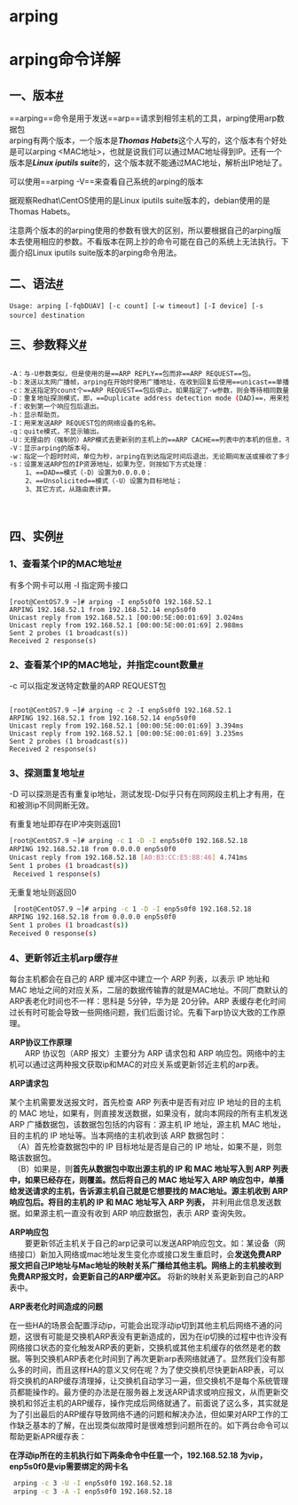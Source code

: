 # arping

# arping命令详解

## 一、版本[#](https://www.cnblogs.com/xzongblogs/p/14391379.html#一版本)

==arping==命令是用于发送==arp==请求到相邻主机的工具，arping使用arp数据包  
arping有两个版本，一个版本是***Thomas Habets***这个人写的，这个版本有个好处是可以arping \<MAC地址\>，也就是说我们可以通过MAC地址得到IP。还有一个版本是***Linux iputils suite***的，这个版本就不能通过MAC地址，解析出IP地址了。

可以使用==arping -V==来查看自己系统的arping的版本

据观察Redhat\\CentOS使用的是Linux iputils suite版本的，debian使用的是Thomas Habets。

注意两个版本的的arping使用的参数有很大的区别，所以要根据自己的arping版本去使用相应的参数。不看版本在网上抄的命令可能在自己的系统上无法执行。下面介绍Linux iputils suite版本的arping命令用法。

## 二、语法[#](https://www.cnblogs.com/xzongblogs/p/14391379.html#二语法)

​`Usage: arping [-fqbDUAV] [-c count] [-w timeout] [-I device] [-s source] destination`​

## 三、参数释义[#](https://www.cnblogs.com/xzongblogs/p/14391379.html#三参数释义)

```bash

-A：与-U参数类似，但是使用的是==ARP REPLY==包而非==ARP REQUEST==包。
-b：发送以太网广播帧，arping在开始时使用广播地址，在收到回复后使用==unicast==单播地址。
-c：发送指定的count个==ARP REQUEST==包后停止。如果指定了-w参数，则会等待相同数量的==ARP REPLY==包，直到超时为止。
-D：重复地址探测模式，即，==Duplicate address detection mode (DAD)==，用来检测有没有IP地址冲突，如果没有IP冲突则返回0。
-f：收到第一个响应包后退出。
-h：显示帮助页。
-I：用来发送ARP REQUEST包的网络设备的名称。
-q：quite模式，不显示输出。
-U：无理由的（强制的）ARP模式去更新别的主机上的==ARP CACHE==列表中的本机的信息，不需要响应。
-V：显示arping的版本号。
-w：指定一个超时时间，单位为秒，arping在到达指定时间后退出，无论期间发送或接收了多少包。在这种情况下，arping在发送完指定的count（-c）个包后并不会停止，而是等待到超时或发送的count个包都进行了回应后才会退出。
-s：设置发送ARP包的IP资源地址，如果为空，则按如下方式处理：
    1、==DAD==模式（-D）设置为0.0.0.0；
    2、==Unsolicited==模式（-U）设置为目标地址；
    3、其它方式，从路由表计算。
```

‍

## 四、实例[#](https://www.cnblogs.com/xzongblogs/p/14391379.html#四实例)

### 1、查看某个IP的MAC地址[#](https://www.cnblogs.com/xzongblogs/p/14391379.html#1查看某个ip的mac地址)

有多个网卡可以用 -I 指定网卡接口

```basic
[root@CentOS7.9 ~]# arping -I enp5s0f0 192.168.52.1
ARPING 192.168.52.1 from 192.168.52.14 enp5s0f0
Unicast reply from 192.168.52.1 [00:00:5E:00:01:69] 3.024ms
Unicast reply from 192.168.52.1 [00:00:5E:00:01:69] 2.988ms
Sent 2 probes (1 broadcast(s))
Received 2 response(s)

```

### 2、查看某个IP的MAC地址，并指定count数量[#](https://www.cnblogs.com/xzongblogs/p/14391379.html#2查看某个ip的mac地址并指定count数量)

-c 可以指定发送特定数量的ARP REQUEST包

```basic

[root@CentOS7.9 ~]# arping -c 2 -I enp5s0f0 192.168.52.1
ARPING 192.168.52.1 from 192.168.52.14 enp5s0f0
Unicast reply from 192.168.52.1 [00:00:5E:00:01:69] 3.394ms
Unicast reply from 192.168.52.1 [00:00:5E:00:01:69] 3.235ms
Sent 2 probes (1 broadcast(s))
Received 2 response(s)

```

### 3、探测重复地址[#](https://www.cnblogs.com/xzongblogs/p/14391379.html#3探测重复地址)

-D 可以探测是否有重复ip地址，测试发现-D似乎只有在同网段主机上才有用，在和被测ip不同网断无效。

有重复地址即存在IP冲突则返回1

```bash
[root@CentOS7.9 ~]# arping -c 1 -D -I enp5s0f0 192.168.52.18
ARPING 192.168.52.18 from 0.0.0.0 enp5s0f0
Unicast reply from 192.168.52.18 [A0:B3:CC:E5:8B:46] 4.741ms
Sent 1 probes (1 broadcast(s))
 Received 1 response(s)
```

无重复地址则返回0

```bash
 [root@CentOS7.9 ~]# arping -c 1 -D -I enp5s0f0 192.168.52.18
ARPING 192.168.52.18 from 0.0.0.0 enp5s0f0
Sent 1 probes (1 broadcast(s))
Received 0 response(s)
```

### 4、更新邻近主机arp缓存[#](https://www.cnblogs.com/xzongblogs/p/14391379.html#4更新邻近主机arp缓存)

每台主机都会在自己的 ARP 缓冲区中建立一个 ARP 列表，以表示 IP 地址和 MAC  地址之间的对应关系，二层的数据传输靠的就是MAC地址。不同厂商默认的ARP表老化时间也不一样：思科是 5分钟，华为是 20分钟。ARP  表缓存老化时间过长有时可能会导致一些网络问题，我们后面讨论。先看下arp协议大致的工作原理。

**ARP协议工作原理**  
　　ARP 协议包（ARP 报文）主要分为 ARP 请求包和 ARP 响应包。网络中的主机可以通过这两种报文获取ip和MAC的对应关系或更新邻近主机的arp表。

**ARP请求包**

某个主机需要发送报文时，首先检查 ARP 列表中是否有对应 IP 地址的目的主机的 MAC  地址，如果有，则直接发送数据，如果没有，就向本网段的所有主机发送 ARP 广播数据包，该数据包包括的内容有：源主机 IP 地址，源主机 MAC  地址，目的主机的 IP 地址等。当本网络的主机收到该 ARP 数据包时：  
　（A）首先检查数据包中的 IP 目标地址是否是自己的 IP 地址，如果不是，则忽略该数据包。  
　（B）如果是，则**首先从数据包中取出源主机的 IP 和 MAC 地址写入到 ARP 列表中，如果已经存在，则覆盖。然后将自己的  MAC 地址写入 ARP 响应包中，单播给发送请求的主机，告诉源主机自己就是它想要找的 MAC地址。源主机收到 ARP 响应包后。将目的主机的  IP 和 MAC 地址写入 ARP 列表，** 并利用此信息发送数据。如果源主机一直没有收到 ARP 响应数据包，表示 ARP 查询失败。

**ARP响应包**  
　　要更新邻近主机关于自己的arp记录可以发送ARP响应包文。如：某设备（网络接口）新加入网络或mac地址发生变化亦或接口发生重启时，会**发送免费ARP报文把自己IP地址与Mac地址的映射关系广播给其他主机。网络上的主机接收到免费ARP报文时，会更新自己的ARP缓冲区。** 将新的映射关系更新到自己的ARP表中。

**ARP表老化时间造成的问题**

在一些HA的场景会配置浮动ip，可能会出现浮动ip切到其他主机后网络不通的问题，这很有可能是交换机ARP表没有更新造成的，因为在ip切换的过程中也许没有网络接口状态的变化触发ARP表的更新，交换机或其他主机缓存的依然是老的数据。等到交换机ARP表老化时间到了再次更新arp表网络就通了。显然我们没有那么多的时间，而且这样HA的意义又何在呢？为了使交换机尽快更新ARP表，可以将交换机的ARP缓存清理掉，让交换机自动学习一遍，但交换机不是每个系统管理员都能操作的。最方便的办法是在服务器上发送ARP请求或响应报文，从而更新交换机和邻近主机的ARP缓存，操作完成后网络就通了。前面说了这么多，其实就是为了引出最后的ARP缓存导致网络不通的问题和解决办法，但如果对ARP工作的工作缺乏基本的了解，在出现类似故障时是很难想到问题所在的。如下两台命令可以帮助更新APR缓存表：

**在浮动ip所在的主机执行如下两条命令中任意一个，192.168.52.18 为vip，enp5s0f0是vip需要绑定的网卡名**

```bash
 arping -c 3 -U -I enp5s0f0 192.168.52.18
 arping -c 3 -A -I enp5s0f0 192.168.52.18
```
